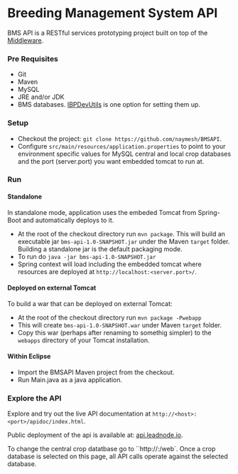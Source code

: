 Breeding Management System API
==============================
BMS API is a RESTful services prototyping project built on top of the [Middleware].

### Pre Requisites ###
* Git
* Maven
* MySQL
* JRE and/or JDK
* BMS databases. [IBPDevUtils] is one option for setting them up.

### Setup ###
* Checkout the project: `git clone https://github.com/naymesh/BMSAPI`.
* Configure `src/main/resources/application.properties` to point to your environment specific values for MySQL central and local crop databases and the port (server.port) you want embedded tomcat to run at.

### Run ###

#### Standalone ####

In standalone mode, application uses the embeded Tomcat from Spring-Boot and automatically deploys to it.

* At the root of the checkout directory run `mvn package`. This will build an executable jar `bms-api-1.0-SNAPSHOT.jar` under the Maven `target` folder. Building a standalone jar is the default packaging mode.
* To run do `java -jar bms-api-1.0-SNAPSHOT.jar`
* Spring context will load including the embedded tomcat where resources are deployed at `http://localhost:<server.port>/`. 


#### Deployed on external Tomcat ###
To build a war that can be deployed on external Tomcat:
* At the root of the checkout directory run `mvn package -Pwebapp`
* This will create `bms-api-1.0-SNAPSHOT.war` under Maven `target` folder.
* Copy this war (perhaps after renaming to somethig simpler) to the `webapps` directory of your Tomcat installation.

#### Within Eclipse ####
* Import the BMSAPI Maven project from the checkout.
* Run Main.java as a java application.

### Explore the API ###
Explore and try out the live API documentation at `http://<host>:<port>/apidoc/index.html`. 

Public deployment of the api is available at: [api.leadnode.io]. 

To change the central crop datatbase go to ``http://<host>:<port>/web`. Once a crop database is selected on this page, all API calls operate against the selected database.


[IBPDevUtils]:https://github.com/naymesh/IBPDevUtil
[Middleware]:https://github.com/naymesh/IBPDevUtilIBPMiddleware
[api.leadnode.io]:http://api.leafnode.io:18080/apidoc/index.html

